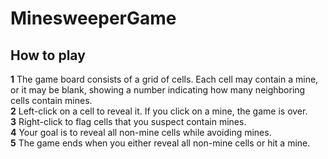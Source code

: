 # MinesweeperGame
## How to play
**1** The game board consists of a grid of cells. Each cell may contain a mine, or it may be blank, showing a number indicating how many neighboring cells contain mines.<br>
**2** Left-click on a cell to reveal it. If you click on a mine, the game is over.<br>
**3** Right-click to flag cells that you suspect contain mines.<br>
**4** Your goal is to reveal all non-mine cells while avoiding mines.<br>
**5** The game ends when you either reveal all non-mine cells or hit a mine.<br>
